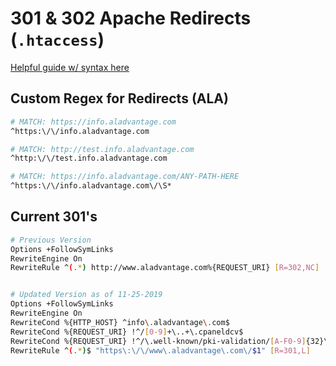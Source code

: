 # 301 & 302 Apache Redirects (```.htaccess```)
[Helpful guide w/ syntax here](http://httpd.apache.org/docs/2.2/en/mod/mod_rewrite.html#rewritecond)

## Custom Regex for Redirects (ALA)

```bash
# MATCH: https://info.aladvantage.com
^https:\/\/info.aladvantage.com

# MATCH: http://test.info.aladvantage.com
^http:\/\/test.info.aladvantage.com

# MATCH: https://info.aladvantage.com/ANY-PATH-HERE
^https:\/\/info.aladvantage.com\/\S*
```

## Current 301's

```bash
# Previous Version
Options +FollowSymLinks
RewriteEngine On
RewriteRule ^(.*) http://www.aladvantage.com%{REQUEST_URI} [R=302,NC]


# Updated Version as of 11-25-2019
Options +FollowSymLinks
RewriteEngine On
RewriteCond %{HTTP_HOST} ^info\.aladvantage\.com$
RewriteCond %{REQUEST_URI} !^/[0-9]+\..+\.cpaneldcv$
RewriteCond %{REQUEST_URI} !^/\.well-known/pki-validation/[A-F0-9]{32}\.txt(?:\ Comodo\ DCV)?$
RewriteRule ^(.*)$ "https\:\/\/www\.aladvantage\.com\/$1" [R=301,L]

```
